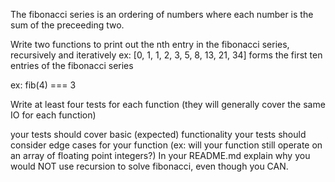 The fibonacci series is an ordering of numbers where each number is the sum of the preceeding two.

Write two functions to print out the nth entry in the fibonacci series, recursively and iteratively
ex: [0, 1, 1, 2, 3, 5, 8, 13, 21, 34] forms the first ten entries of the fibonacci series

ex: fib(4) === 3

Write at least four tests for each function (they will generally cover the same IO for each function)

your tests should cover basic (expected) functionality
your tests should consider edge cases for your function (ex: will your function still operate on an array of floating point integers?)
In your README.md explain why you would NOT use recursion to solve fibonacci, even though you CAN.